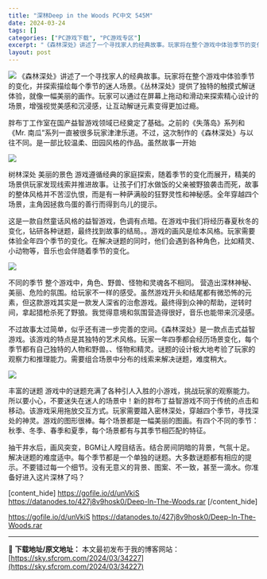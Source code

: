 ```yaml
---
title: "深林Deep in the Woods PC中文 545M"
date: 2024-03-24
tags: []
categories: ["PC游戏下载", "PC游戏专区"]
excerpt: "《森林深处》讲述了一个寻找家人的经典故事。玩家将在整个游戏中体验季节的变化，并探索描绘每个季节的迷人场景。《丛林深处》提供了独特的触摸式解谜体验，就像一幅美丽的画作。玩家可以通过在屏幕上拖动和滑动来探索精心设计的场景，增强视觉美感和沉浸感，让互动解谜元素变得更加过瘾。 胖布丁工作室在国产益智游戏领域&hellip;"
layout: post
---
```


<img class="aligncenter" src="https://sky.sfcrom.com/wp-content/uploads/2024/03/20240329094615-bdf29.jpeg" />
《森林深处》讲述了一个寻找家人的经典故事。玩家将在整个游戏中体验季节的变化，并探索描绘每个季节的迷人场景。《丛林深处》提供了独特的触摸式解谜体验，就像一幅美丽的画作。玩家可以通过在屏幕上拖动和滑动来探索精心设计的场景，增强视觉美感和沉浸感，让互动解谜元素变得更加过瘾。

胖布丁工作室在国产益智游戏领域已经奠定了基础。之前的《失落岛》系列和《Mr. 南瓜”系列一直被很多玩家津津乐道。不过，这次制作的《森林深处》与以往不同。是一部比较温柔、田园风格的作品。虽然故事一开始

<img class="aligncenter" src="https://sky.sfcrom.com/wp-content/uploads/2024/03/20240329094617-d76e4.jpeg" />

树林深处 美丽的景色
游戏遵循经典的家庭探索，随着季节的变化而展开，精美的场景供玩家发现线索并推进故事。让孩子们打水做饭的父亲被野狼袭击而死，故事的整体风格并不苦涩仇恨，而是有一种萨满般的狂野灵性和神秘感。全年穿越四个场景，主角因拯救鸟蛋的善行而得到鸟儿的提示。

这是一款自然童话风格的益智游戏，色调有点暗。在游戏中我们将经历春夏秋冬的变化，钻研各种谜题，最终找到故事的结局。。游戏的画风是绘本风格。玩家需要体验全年四个季节的变化。在解决谜题的同时，他们会遇到各种角色，比如精灵、小动物等，音乐也会伴随着季节的变化。

<img class="aligncenter" src="https://sky.sfcrom.com/wp-content/uploads/2024/03/20240329094620-7d017.jpeg" />

不同的季节 整个游戏中，角色、野兽、怪物和灵魂各不相同。
营造出深林神秘、美丽、危险的氛围。给玩家不一样的感受。虽然游戏开头和结尾都有微恐怖的元素，但这款游戏其实是一款发人深省的治愈游戏。最终得到众神的帮助，逆转时间，拿起猎枪杀死了野狼。我觉得意境和氛围营造得很好，音乐也能带来沉浸感。

不过故事太过简单，似乎还有进一步完善的空间。《森林深处》是一款点击式益智游戏。该游戏的特点是其独特的艺术风格。玩家一年四季都会经历场景变化，每个季节都有自己独特的人物和野兽。、怪物和精灵。谜题的设计极大地考验了玩家的观察力和推理能力。需要组合场景中分布的线索来解决谜题，难度稍大。

<img class="aligncenter" src="https://sky.sfcrom.com/wp-content/uploads/2024/03/20240329094622-d1aee.jpeg" />

丰富的谜题 游戏中的谜题充满了各种引人入胜的小游戏，挑战玩家的观察能力。
所以要小心，不要迷失在迷人的场景中！新的胖布丁益智游戏不同于传统的点击和移动。该游戏采用拖放交互方式。玩家需要踏入密林深处，穿越四个季节，寻找深处的神灵。游戏的图形很棒。每个场景都是一幅美丽的图画。有四个不同的季节：秋季、冬季、春季和夏季，每个场景都有与其季节相匹配的特征。

抽干井水后，画风突变，BGM让人瞠目结舌。结合房间阴暗的背景，气氛十足。解决谜题的难度适中。每个季节都是一个单独的谜题。大多数谜题都有相应的提示。不要错过每一个细节。没有无意义的背景、图案、不一致，甚至一滴水。你准备好进入这片深林了吗？

[content_hide]
https://gofile.io/d/unVkiS
https://datanodes.to/427j8v9hosk0/Deep-In-The-Woods.rar
[/content_hide]

<!--wechatfans start-->
https://gofile.io/d/unVkiS
https://datanodes.to/427j8v9hosk0/Deep-In-The-Woods.rar
<!--wechatfans end-->

---
📖 **下载地址/原文地址：** 本文最初发布于我的博客网站：[https://sky.sfcrom.com/2024/03/34227](https://sky.sfcrom.com/2024/03/34227)
